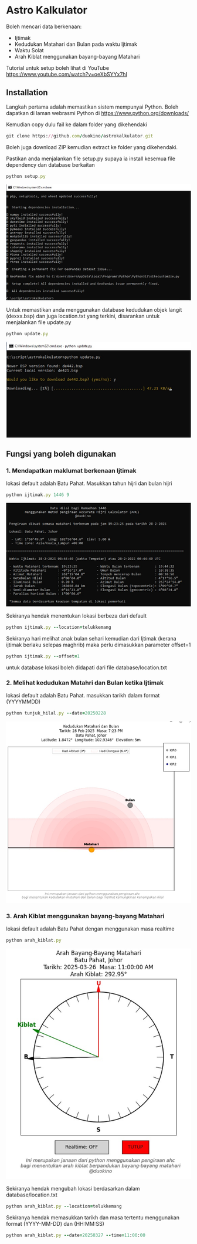 # Astro Kalkulator

Boleh mencari data berkenaan:
- Ijtimak
- Kedudukan Matahari dan Bulan pada waktu Ijtimak
- Waktu Solat
- Arah Kiblat menggunakan bayang-bayang Matahari

Tutorial untuk setup boleh lihat di YouTube https://www.youtube.com/watch?v=oeXbSYYx7hI         

## Installation
Langkah pertama adalah memastikan sistem mempunyai Python. Boleh dapatkan di laman webrasmi Python di https://www.python.org/downloads/

Kemudian copy dulu fail ke dalam folder yang dikehendaki

```ruby
git clone https://github.com/duokino/astrokalkulator.git
```
Boleh juga download ZIP kemudian extract ke folder yang dikehendaki.

Pastikan anda menjalankan file setup.py supaya ia install kesemua file dependency dan database berkaitan

```ruby
python setup.py
```
<img src="images/setup.jpg">

Untuk memastikan anda menggunakan database kedudukan objek langit (dexxx.bsp) dan juga location.txt yang terkini, disarankan untuk menjalankan file update.py

```ruby
python update.py
```
<img src="images/update.jpg">


## Fungsi yang boleh digunakan


### 1. Mendapatkan maklumat berkenaan Ijtimak

lokasi default adalah Batu Pahat. Masukkan tahun hijri dan bulan hijri
```ruby
python ijtimak.py 1446 9
```
<img src="images/ijtimak.jpg">

Sekiranya hendak menentukan lokasi berbeza dari default
```ruby
python ijtimak.py --location=telukkemang
```

Sekiranya hari melihat anak bulan sehari kemudian dari Ijtimak (kerana ijtimak berlaku selepas maghrib) maka perlu dimasukkan parameter offset=1
```ruby
python ijtimak.py --offset=1
```

untuk database lokasi boleh didapati dari file database/location.txt


### 2. Melihat kedudukan Matahri dan Bulan ketika Ijtimak 

lokasi default adalah Batu Pahat. masukkan tarikh dalam format (YYYYMMDD)
```ruby
python tunjuk_hilal.py --date=20250228
```
<img src="images/tunjuk_hilal.jpg">


### 3. Arah Kiblat menggunakan bayang-bayang Matahari 

lokasi default adalah Batu Pahat dengan menggunakan masa realtime
```ruby
python arah_kiblat.py
```
<img src="images/arah_kiblat.jpg">

Sekiranya hendak mengubah lokasi berdasarkan dalam database/location.txt
```ruby
python arah_kiblat.py --location=telukkemang
```

Sekiranya hendak memasukkan tarikh dan masa tertentu menggunakan format (YYYY-MM-DD) dan (HH:MM:SS)
```ruby
python arah_kiblat.py --date=20250327 --time=11:00:00
```
